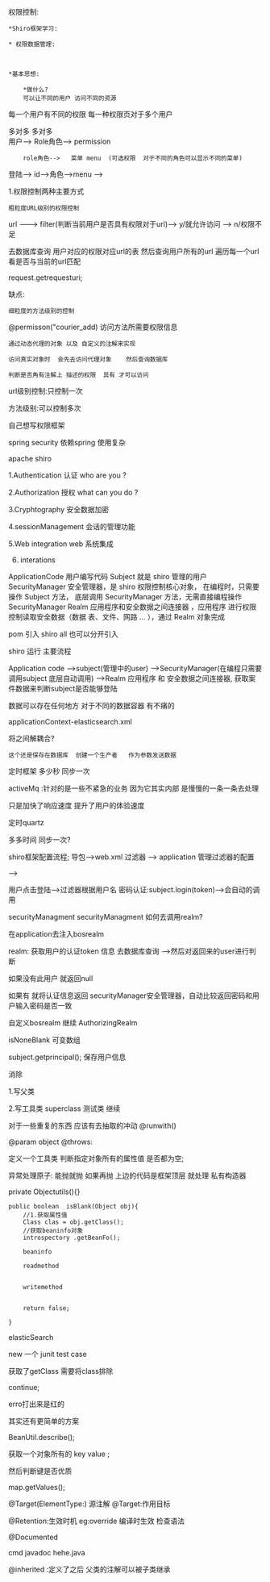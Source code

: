 权限控制:


	*Shiro框架学习:

	* 权限数据管理:



	*基本思想:

		*做什么?
		可以让不同的用户 访问不同的资源


每一个用户有不同的权限  每一种权限页对于多个用户


多对多               多对多         
用户-->   Role角色-->     permission

		role角色-->   菜单 menu  (可选权限  对于不同的角色可以显示不同的菜单)



登陆--> id-->角色-->menu -->



1.权限控制两种主要方式

	粗粒度URL级别的权限控制

url ---> filter(判断当前用户是否具有权限对于url)--> y/就允许访问
											--> n/权限不足

去数据库查询  用户对应的权限对应url的表  然后查询用户所有的url  遍历每一个url  看是否与当前的url匹配


request.getrequesturi;

  
缺点:


	细粒度的方法级别的控制

  @permisson("courier_add)  访问方法所需要权限信息

	通过动态代理的对象 以及 自定义的注解来实现

	访问真实对象时  会先去访问代理对象    然后查询数据库

	判断是否角有注解上 描述的权限  具有 才可以访问


url级别控制:只控制一次

方法级别:可以控制多次




自己想写权限框架 


spring security 依赖spring 使用复杂

apache shiro 

1.Authentication 认证  who are you ?

2.Authorization  授权  what can you do ?

3.Cryphtography     安全数据加密 

4.sessionManagement  会话的管理功能

5.Web  integration web 系统集成

6. interations 


ApplicationCode 用户编写代码
Subject 就是 shiro 管理的用户
SecurityManager 安全管理器，是 shiro 权限控制核心对象， 在编程时，只需要操作
Subject 方法， 底层调用 SecurityManager 方法，无需直接编程操作 SecurityManager
Realm 应用程序和安全数据之间连接器 ，应用程序 进行权限控制读取安全数据（数据
表、文件、网路 … ），通过 Realm 对象完成


pom 引入 shiro all  也可以分开引入




shiro 运行  主要流程

Application code -->subject(管理中的user)
-->SecurityManager(在编程只需要调用subject 底层自动调用)
-->Realm 应用程序  和 安全数据之间连接器, 获取案件数据来判断subject是否能够登陆

数据可以存在任何地方  对于不同的数据容器  有不痛的 


applicationContext-elasticsearch.xml


将之间解耦合?

	这个还是保存在数据库  创建一个生产者   作为参数发送数据


定时框架 多少秒 同步一次

activeMq  :针对的是一些不紧急的业务 因为它其实内部 是慢慢的一条一条去处理

只是加快了响应速度  提升了用户的体验速度   


定时quartz

多多时间 同步一次?

shiro框架配置流程; 导包-->web.xml 过滤器 --> application 管理过滤器的配置

-->

用户点击登陆-->过滤器根据用户名 密码认证:subject.login(token)-->会自动的调用

securityManagment 
securityManagment 如何去调用realm?

在application去注入bosrealm

realm: 获取用户的认证token 信息  去数据库查询 -->然后对返回来的user进行判断


如果没有此用户 就返回null

如果有  就将认证信息返回 securityManager安全管理器，自动比较返回密码和用户输入密码是否一致



自定义bosrealm 继续  AuthorizingRealm 

isNoneBlank  可变数组


subject.getprincipal();  保存用户信息


消除

1.写父类

2.写工具类  superclass   测试类 继续

对于一些重复的东西 应该有去抽取的冲动
@runwith()


@param object 
@throws:

定义一个工具类  判断指定对象所有的属性值 是否都为空;

异常处理原子:  能抛就抛 如果再抛 上边的代码是框架顶层 就处理
私有构造器

  private Objectutils(){}


	public boolean  isBlank(Object obj){
		//1.获取属性值
		Class clas = obj.getClass();
		//获取beaninfo对象
		introspectory .getBeanFo();

		beaninfo

		readmethod 
		
		
		writemethod
			
		
		return false;
				
	}

elasticSearch

new 一个 junit test case

获取了getClass   需要将class排除

continue;

erro打出来是红的

其实还有更简单的方案

BeanUtil.describe(); 

获取一个对象所有的 key value ;

然后判断键是否优质

map.getValues();


@Target(ElementType:)
源注解
@Target:作用目标


@Retention:生效时机  eg:override 编译时生效   检查语法


@Documented

cmd  javadoc hehe.java


@inherited  :定义了之后  父类的注解可以被子类继承









 







